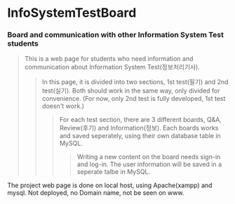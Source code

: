 # InfoSystemTestBoard
### Board and communication with other Information System Test students
> This is a web page for students who need information and communication about Information System Test(정보처리기사). 
>>In this page, it is divided into two sections, 1st test(필기) and 2nd test(실기). Both should work in the same way, only divided for convenience. (For now, only 2nd test is fully developed, 1st test doesn't work.)
>>>For each test section, there are 3 different boards, Q&A, Review(후기) and Information(정보). 
Each boards works and saved seperately, using their own database table in MySQL. 
>>>>Writing a new content on the board needs sign-in and log-in. The user information will be saved in a seperate talbe in MySQL. 

The project web page is done on local host, using Apache(xampp) and mysql. Not deployed, no Domain name, not be seen on www. 